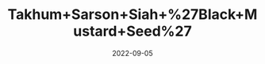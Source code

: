 ---
title: 'Takhum+Sarson+Siah+%27Black+Mustard+Seed%27'
date: '2022-09-05' 
metatag: '' 
inventory: '0' 
draft: false 
# meta description 
shortDescripton: ''
description: 'Seed'
longdescription: ''
featured: True
# product Price
price: '100.0'
# Product Short Description
shortDescription: ''
productID: 'EB2B11CF-952C-ED11-9968-005056B3A416'
type: 'products'
category: 'Seed' 
thumnailproduct: 'https://aminsaddiquidawakhana.eralive.net/images/products/EB2B11CF-952C-ED11-9968-005056B3A4161.png' 
images:
  - image: 'images/products/EB2B11CF-952C-ED11-9968-005056B3A4161.png'  
Variants:
---